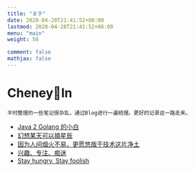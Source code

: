 ```yaml
---
title: "关于"
date: 2020-04-28T21:41:52+08:00
lastmod: 2020-04-28T21:41:52+08:00
menu: "main"
weight: 50

comment: false
mathjax: false
---
```

# CheneyIn

`平时整理的一些笔记很杂乱，通过Blog进行一遍梳理。更好的记录这一路走来。`
+ [Java 2 Golang 的小白]()
+ [幻想某天可以摘星辰]()
+ [因为人间烟火不易，更愿悠哉于技术这片净土]()
+ [兴趣、专注、痴迷]()
+ [Stay hungry, Stay foolish]()


